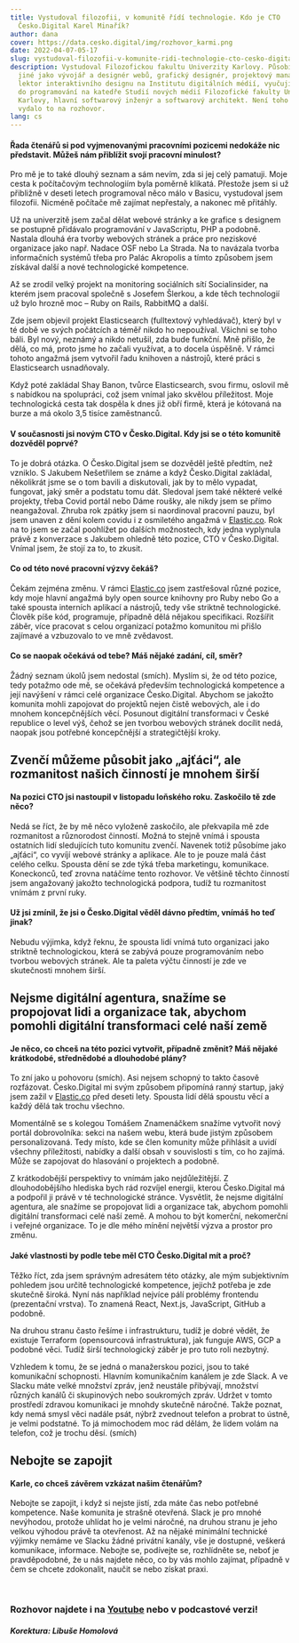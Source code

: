 ```yaml
---
title: Vystudoval filozofii, v komunitě řídí technologie. Kdo je CTO
  Česko.Digital Karel Minařík?
author: dana
cover: https://data.cesko.digital/img/rozhovor_karmi.png
date: 2022-04-07-05-17
slug: vystudoval-filozofii-v-komunite-ridi-technologie-cto-cesko-digital-karel-minarik
description: Vystudoval Filozofickou fakultu Univerzity Karlovy. Působil mimo
  jiné jako vývojář a designér webů, grafický designér, projektový manažer,
  lektor interaktivního designu na Institutu digitálních médií, vyučující úvodu
  do programování na katedře Studií nových médií Filozofické fakulty Univerzity
  Karlovy, hlavní softwarový inženýr a softwarový architekt. Není toho málo. A
  vydalo to na rozhovor.
lang: cs
---
```

#### Řada čtenářů si pod vyjmenovanými pracovními pozicemi nedokáže nic představit. Můžeš nám přiblížit svojí pracovní minulost?

Pro mě je to také dlouhý seznam a sám nevím, zda si jej celý pamatuji. Moje cesta k počítačovým technologiím byla poměrně klikatá. Přestože jsem si už přibližně v deseti letech programoval něco málo v Basicu, vystudoval jsem filozofii. Nicméně počítače mě zajímat nepřestaly, a nakonec mě přitáhly.

Už na univerzitě jsem začal dělat webové stránky a ke grafice s designem se postupně přidávalo programování v JavaScriptu, PHP a podobně. Nastala dlouhá éra tvorby webových stránek a práce pro neziskové organizace jako např. Nadace OSF nebo La Strada. Na to navázala tvorba informačních systémů třeba pro Palác Akropolis a tímto způsobem jsem získával další a nové technologické kompetence.

Až se zrodil velký projekt na monitoring sociálních sítí Socialinsider, na kterém jsem pracoval společně s Josefem Šlerkou, a kde těch technologií už bylo hrozně moc – Ruby on Rails, RabbitMQ a další.

Zde jsem objevil projekt Elasticsearch (fulltextový vyhledávač), který byl v té době ve svých počátcích a téměř nikdo ho nepoužíval. Všichni se toho báli. Byl nový, neznámý a nikdo netušil, zda bude funkční. Mně přišlo, že dělá, co má, proto jsme ho začali využívat, a to docela úspěšně. V rámci tohoto angažmá jsem vytvořil řadu knihoven a nástrojů, které práci s Elasticsearch usnadňovaly.

Když poté zakládal Shay Banon, tvůrce Elasticsearch, svou firmu, oslovil mě s nabídkou na spolupráci, což jsem vnímal jako skvělou příležitost. Moje technologická cesta tak dospěla k dnes již obří firmě, která je kótovaná na burze a má okolo 3,5 tisíce zaměstnanců.

#### V současnosti jsi novým CTO v Česko.Digital. Kdy jsi se o této komunitě dozvěděl poprvé?

To je dobrá otázka. O Česko.Digital jsem se dozvěděl ještě předtím, než vzniklo. S Jakubem Nešetřilem se známe a když Česko.Digital zakládal, několikrát jsme se o tom bavili a diskutovali, jak by to mělo vypadat, fungovat, jaký směr a podstatu tomu dát. Sledoval jsem také některé velké projekty, třeba Covid portál nebo Dáme roušky, ale nikdy jsem se přímo neangažoval. Zhruba rok zpátky jsem si naordinoval pracovní pauzu, byl jsem unaven z dění kolem covidu i z osmiletého angažmá v [Elastic.co](https://www.elastic.co/). Rok na to jsem se začal poohlížet po dalších možnostech, kdy jedna vyplynula právě z konverzace s Jakubem ohledně této pozice, CTO v Česko.Digital. Vnímal jsem, že stojí za to, to zkusit.

#### Co od této nové pracovní výzvy čekáš?

Čekám zejména změnu. V rámci [Elastic.co](https://www.elastic.co/) jsem zastřešoval různé pozice, kdy moje hlavní angažmá byly open source knihovny pro Ruby nebo Go a také spousta interních aplikací a nástrojů, tedy vše striktně technologické. Člověk píše kód, programuje, případně dělá nějakou specifikaci. Rozšířit záběr, více pracovat s celou organizací potažmo komunitou mi přišlo zajímavé a vzbuzovalo to ve mně zvědavost.

#### Co se naopak očekává od tebe? Máš nějaké zadání, cíl, směr?

Žádný seznam úkolů jsem nedostal (smích). Myslím si, že od této pozice, tedy potažmo ode mě, se očekává především technologická kompetence a její navýšení v rámci celé organizace Česko.Digital. Abychom se jakožto komunita mohli zapojovat do projektů nejen čistě webových, ale i do mnohem koncepčnějších věcí. Posunout digitální transformaci v České republice o level výš, čehož se jen tvorbou webových stránek docílit nedá, naopak jsou potřebné koncepčnější a strategičtější kroky.

## Zvenčí můžeme působit jako „ajťáci“, ale rozmanitost našich činností je mnohem širší

#### Na pozici CTO jsi nastoupil v listopadu loňského roku. Zaskočilo tě zde něco? 

Nedá se říct, že by mě něco vyloženě zaskočilo, ale překvapila mě zde rozmanitost a různorodost činností. Možná to stejně vnímá i spousta ostatních lidí sledujících tuto komunitu zvenčí. Navenek totiž působíme jako „ajťáci“, co vyvíjí webové stránky a aplikace. Ale to je pouze malá část celého celku. Spousta dění se zde týká třeba marketingu, komunikace. Koneckonců, teď zrovna natáčíme tento rozhovor. Ve většině těchto činností jsem angažovaný jakožto technologická podpora, tudíž tu rozmanitost vnímám z první ruky.

#### Už jsi zmínil, že jsi o Česko.Digital věděl dávno předtím, vnímáš ho teď jinak? 

Nebudu výjimka, když řeknu, že spousta lidí vnímá tuto organizaci jako striktně technologickou, která se zabývá pouze programováním nebo tvorbou webových stránek. Ale ta paleta výčtu činností je zde ve skutečnosti mnohem širší.

## Nejsme digitální agentura, snažíme se propojovat lidi a organizace tak, abychom pomohli digitální transformaci celé naší země

#### Je něco, co chceš na této pozici vytvořit, případně změnit? Máš nějaké krátkodobé, střednědobé a dlouhodobé plány?

To zní jako u pohovoru (smích). Asi nejsem schopný to takto časově rozfázovat. Česko.Digital mi svým způsobem připomíná ranný startup, jaký jsem zažil v [Elastic.co](https://www.elastic.co/) před deseti lety. Spousta lidí dělá spoustu věcí a každý dělá tak trochu všechno.

Momentálně se s kolegou Tomášem Znamenáčkem snažíme vytvořit nový portál dobrovolníka: sekci na našem webu, která bude jistým způsobem personalizovaná. Tedy místo, kde se člen komunity může přihlásit a uvidí všechny příležitosti, nabídky a další obsah v souvislosti s tím, co ho zajímá. Může se zapojovat do hlasování o projektech a podobně. 

Z krátkodobější perspektivy to vnímám jako nejdůležitější. Z dlouhodobějšího hlediska bych rád rozvíjel energii, kterou Česko.Digital má a podpořil ji právě v té technologické stránce. Vysvětlit, že nejsme digitální agentura, ale snažíme se propojovat lidi a organizace tak, abychom pomohli digitální transformaci celé naší země. A mohou to být komerční, nekomerční i veřejné organizace. To je dle mého mínění největší výzva a prostor pro změnu.

#### Jaké vlastnosti by podle tebe měl CTO Česko.Digital mít a proč?

Těžko říct, zda jsem správným adresátem této otázky, ale mým subjektivním pohledem jsou určitě technologické kompetence, jejichž potřeba je zde skutečně široká. Nyní nás například nejvíce pálí problémy frontendu (prezentační vrstva). To znamená React, Next.js, JavaScript, GitHub a podobně. 

Na druhou stranu často řešíme i infrastrukturu, tudíž je dobré vědět, že existuje Terraform (opensourcová infrastruktura), jak funguje AWS, GCP a podobné věci. Tudíž širší technologický záběr je pro tuto roli nezbytný.

Vzhledem k tomu, že se jedná o manažerskou pozici, jsou to také komunikační schopnosti. Hlavním komunikačním kanálem je zde Slack. A ve Slacku máte velké množství zpráv, jenž neustále přibývají, množství různých kanálů či skupinových nebo soukromých zpráv. Udržet v tomto prostředí zdravou komunikaci je mnohdy skutečně náročné. Takže poznat, kdy nemá smysl věci nadále psát, nýbrž zvednout telefon a probrat to ústně, je velmi podstatné. To já mimochodem moc rád dělám, že lidem volám na telefon, což je trochu děsí. (smích)

## Nebojte se zapojit

#### Karle, co chceš závěrem vzkázat našim čtenářům?

Nebojte se zapojit, i když si nejste jistí, zda máte čas nebo potřebné kompetence. Naše komunita je strašně otevřená. Slack je pro mnohé nevýhodou, protože uhlídat ho je velmi náročné, na druhou stranu je jeho velkou výhodou právě ta otevřenost. Až na nějaké minimální technické výjimky nemáme ve Slacku žádné privátní kanály, vše je dostupné, veškerá komunikace, informace. Nebojte se, podívejte se, rozhlídněte se, neboť je pravděpodobné, že u nás najdete něco, co by vás mohlo zajímat, případně v čem se chcete zdokonalit, naučit se nebo získat praxi.

<br>

### Rozhovor najdete i na [Youtube](https://youtu.be/fCZ_iUmilvE) nebo v podcastové verzi!

##### Korektura: Libuše Homolová